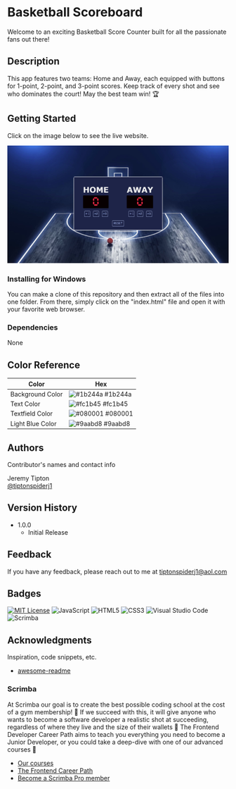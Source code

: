 # Basketball Scoreboard

Welcome to an exciting Basketball Score Counter built for all the passionate fans out there!

## Description

This app features two teams: Home and Away, each equipped with buttons for 1-point, 2-point, and 3-point scores. Keep track of every shot and see who dominates the court! May the best team win! 🏆

## Getting Started

Click on the image below to see the live website.

[![application images](https://github.com/tiptonspiderj/Basketball-Scoreboard/blob/main/Screenshot.png)](https://tiptonspiderj1-basketball-scoreboard.netlify.app/)

### Installing for Windows

You can make a clone of this repository and then extract all of the files into one folder.  From there, simply click on the "index.html" file and open it with your favorite web browser. 

### Dependencies

None

## Color Reference

| Color             | Hex                                                                |
| ----------------- | ------------------------------------------------------------------ |
| Background Color | ![#1b244a](https://imageplaceholder.net/10x10/1b244a?text=) #1b244a |
| Text Color | ![#fc1b45](https://imageplaceholder.net/10x10/fc1b45?text=) #fc1b45 |
| Textfield Color | ![#080001](https://imageplaceholder.net/10x10/080001?text=) #080001 |
| Light Blue Color | ![#9aabd8](https://imageplaceholder.net/10x10/9aabd8?text=) #9aabd8 |


## Authors

Contributor's names and contact info

Jeremy Tipton  
[@tiptonspiderj1](https://tiptonspiderj1.com)

## Version History

* 1.0.0
    * Initial Release

## Feedback

If you have any feedback, please reach out to me at <tiptonspiderj1@aol.com>

## Badges

[![MIT License](https://img.shields.io/badge/License-MIT-green.svg)](https://choosealicense.com/licenses/mit/)
![JavaScript](https://img.shields.io/badge/javascript-%23323330.svg?style=for-the-badge&logo=javascript&logoColor=%23F7DF1E)
![HTML5](https://img.shields.io/badge/html5-%23E34F26.svg?style=for-the-badge&logo=html5&logoColor=white)
![CSS3](https://img.shields.io/badge/css3-%231572B6.svg?style=for-the-badge&logo=css3&logoColor=white)
![Visual Studio Code](https://img.shields.io/badge/Visual%20Studio%20Code-0078d7.svg?style=for-the-badge&logo=visual-studio-code&logoColor=white)
![Scrimba](https://img.shields.io/badge/scrimba-2B283A?style=for-the-badge&logo=scrimba&logoColor=white)

## Acknowledgments

Inspiration, code snippets, etc.
* [awesome-readme](https://github.com/matiassingers/awesome-readme)

### Scrimba

At Scrimba our goal is to create the best possible coding school at the cost of a gym membership! 💜
If we succeed with this, it will give anyone who wants to become a software developer a realistic shot at succeeding, regardless of where they live and the size of their wallets 🎉
The Frontend Developer Career Path aims to teach you everything you need to become a Junior Developer, or you could take a deep-dive with one of our advanced courses 🚀

- [Our courses](https://scrimba.com/allcourses)
- [The Frontend Career Path](https://scrimba.com/learn/frontend)
- [Become a Scrimba Pro member](https://scrimba.com/pricing)
